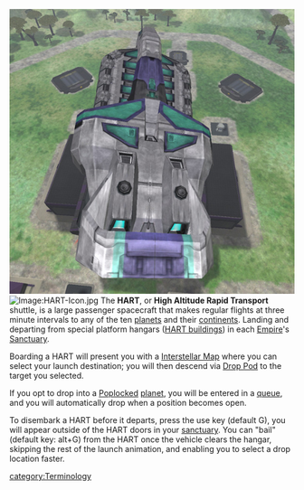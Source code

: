 ![](images/Hart.jpg "fig:Hart.jpg")
![Image:HART-Icon.jpg](HART-Icon.md.jpg "fig:Image:HART-Icon.jpg") The
**HART**, or **High Altitude Rapid Transport** shuttle, is a large
passenger spacecraft that makes regular flights at three minute
intervals to any of the ten [planets](Planet.md) and their
[continents](Continent.md). Landing and departing from special
platform hangars ([HART buildings](HART_building.md)) in each
[Empire](Empire.md)'s [Sanctuary](Sanctuary.md).

Boarding a HART will present you with a [Interstellar
Map](Interstellar_Map.md) where you can select your launch
destination; you will then descend via [Drop Pod](Drop_Pod.md)
to the target you selected.

If you opt to drop into a [Poplocked](Population_lock.md)
[planet](Planet.md), you will be entered in a
[queue](Warp_queue.md), and you will automatically drop when a
position becomes open.

To disembark a HART before it departs, press the use key (default G),
you will appear outside of the HART doors in your
[sanctuary](Sanctuary.md). You can "bail" (default key: alt+G)
from the HART once the vehicle clears the hangar, skipping the rest of
the launch animation, and enabling you to select a drop location faster.

[category:Terminology](category:Terminology.md)
